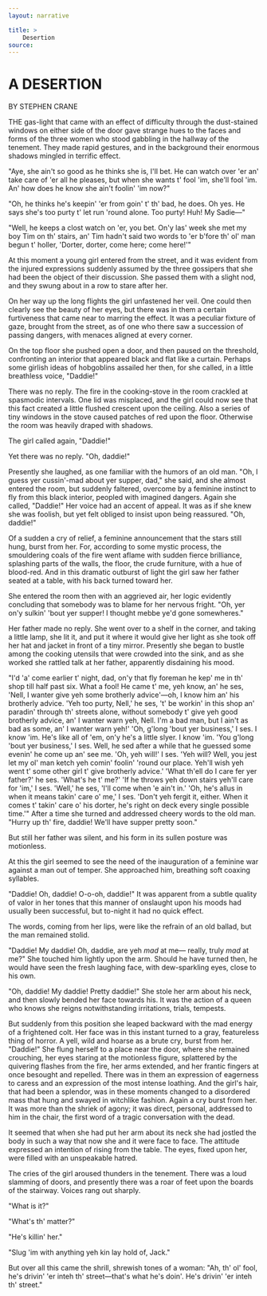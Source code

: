 ```yaml
---
layout: narrative

title: >
    Desertion
source: 
---
```


         	 
# A DESERTION
BY STEPHEN CRANE

  THE gas-light that came with an effect of difficulty through the dust-stained windows on either side of the door gave strange hues to the faces and forms of the three women who stood gabbling in the hallway of the tenement.  They made rapid gestures, and in the background their enormous shadows mingled in terrific effect. 

"Aye, she ain't so good as he thinks she is, I'll bet.  He can watch over 'er an' take care of 'er all he pleases, but when she wants t' fool 'im, she'll fool 'im.  An' how does he know she ain't foolin' 'im now?" 

"Oh, he thinks he's keepin' 'er from goin' t' th' bad, he does.  Oh yes.  He says she's too purty t' let run 'round alone. Too purty!  Huh!  My Sadie—" 

"Well, he keeps a clost watch on 'er, you bet.  On'y las' week she met my boy Tim on th' stairs, an' Tim hadn't said two words to 'er b'fore th' ol' man begun t' holler, 'Dorter, dorter, come here; come here!'" 

At this moment a young girl entered from the street, and it was evident from the injured expressions suddenly assumed by the three gossipers that she had been the object of their discussion. She passed them with a slight nod, and they swung about in a row to stare after her. 

On her way up the long flights the girl unfastened her veil. One could then clearly see the beauty of her eyes, but there was in them a certain furtiveness that came near to marring the effect. It was a peculiar fixture of gaze, brought from the street, as of one who there saw a succession of passing dangers, with menaces aligned at every corner. 

On the top floor she pushed open a door, and then paused on the threshold, confronting an interior that appeared black and flat like a curtain.  Perhaps some girlish ideas of hobgoblins assailed her then, for she called, in a little breathless voice, "Daddie!" 

There was no reply.  The fire in the cooking-stove in the room crackled at spasmodic intervals.  One lid was misplaced, and the girl could now see that this fact created a little flushed crescent upon the ceiling.  Also a series of tiny windows in the stove caused patches of red upon the floor.  Otherwise the room was heavily draped with shadows. 

The girl called again, "Daddie!" 

Yet there was no reply.  "Oh, daddie!" 

Presently she laughed, as one familiar with the humors of an old man.  "Oh, I guess yer cussin'-mad about yer supper, dad," she said, and she almost entered the room, but suddenly faltered, overcome by a feminine instinct to fly from this black interior, peopled with imagined dangers.  Again she called, "Daddie!"  Her voice had an accent of appeal.  It was as if she knew she was foolish, but yet felt obliged to insist upon being reassured.  "Oh, daddie!" 

Of a sudden a cry of relief, a feminine announcement that the stars still hung, burst from her.  For, according to some mystic process, the smouldering coals of the fire went aflame with sudden fierce brilliance, splashing parts of the walls, the floor, the crude furniture, with a hue of blood-red.  And in this dramatic outburst of light the girl saw her father seated at a table, with his back turned toward her. 

She entered the room then with an aggrieved air, her logic evidently concluding that somebody was to blame for her nervous fright.  "Oh, yer on'y sulkin' 'bout yer supper!  I thought mebbe ye'd gone somewheres." 

Her father made no reply.  She went over to a shelf in the corner, and taking a little lamp, she lit it, and put it where it would give her light as she took off her hat and jacket in front of a tiny mirror.  Presently she began to bustle   among the cooking utensils that were crowded into the sink, and as she worked she rattled talk at her father, apparently disdaining his mood. 

"I'd 'a' come earlier t' night, dad, on'y that fly foreman he kep' me in th' shop till half past six.  What a fool!  He came t' me, yeh know, an' he ses, 'Nell, I wanter give yeh some brotherly advice'—oh, I know him an' his brotherly advice.  'Yeh too purty, Nell,' he ses, 't' be workin' in this shop an' paradin' through th' streets alone, without somebody t' give yeh good brotherly advice, an' I wanter warn yeh, Nell.  I'm a bad man, but I ain't as bad as some, an' I wanter warn yeh!'  'Oh, g'long 'bout yer business,' I ses.  I know 'im.  He's like all of 'em, on'y he's a little slyer. I know 'im.  'You g'long 'bout yer business,' I ses.  Well, he sed after a while that he guessed some evenin' he come up an' see me. 'Oh, yeh will!' I ses.  'Yeh will?  Well, you jest let my ol' man ketch yeh comin' foolin' 'round our place.  Yeh'll wish yeh went t' some other girl t' give brotherly advice.'  'What th'ell do I care fer yer father?' he ses.  'What's he t' me?'  'If he throws yeh down stairs yeh'll care for 'im,' I ses.  'Well,' he ses, 'I'll come when 'e ain't in.'  'Oh, he's allus in when it means takin' care o' me,' I ses.  'Don't yeh fergit it, either.  When it comes t' takin' care o' his dorter, he's right on deck every single possible time.'"  After a time she turned and addressed cheery words to the old man.  "Hurry up th' fire, daddie!  We'll have supper pretty soon." 

But still her father was silent, and his form in its sullen posture was motionless. 

At this the girl seemed to see the need of the inauguration of a feminine war against a man out of temper.  She approached him, breathing soft coaxing syllables. 

"Daddie!  Oh, daddie!  O-o-oh, daddie!"  It was apparent from a subtle quality of valor in her tones that this manner of onslaught upon his moods had usually been successful, but to-night it had no quick effect. 

The words, coming from her lips, were like the refrain of an old ballad, but the man remained stolid. 

"Daddie!  My daddie!  Oh, daddie, are yeh *mad* at me— really, truly *mad* at me?"  She touched him lightly upon the arm.  Should he have turned then, he would have seen the fresh laughing face, with dew-sparkling eyes, close to his own. 

"Oh, daddie!  My daddie!  Pretty daddie!"  She stole her arm about his neck, and then slowly bended her face towards his.  It was the action of a queen who knows she reigns notwithstanding irritations, trials, tempests. 

But suddenly from this position she leaped backward with the mad energy of a frightened colt.  Her face was in this instant turned to a gray, featureless thing of horror.  A yell, wild and hoarse as a brute cry, burst from her.  "Daddie!"  She flung herself to a place near the door, where she remained crouching, her eyes staring at the motionless figure, splattered by the quivering flashes from the fire, her arms extended, and her frantic fingers at once besought and repelled.  There was in them an expression of eagerness to caress and an expression of the most intense loathing. And the girl's hair, that had been a splendor, was in these moments changed to a disordered mass that hung and swayed in witchlike fashion.  Again a cry burst from her.  It was more than the shriek of agony; it was direct, personal, addressed to him in the chair, the first word of a tragic conversation with the dead. 

It seemed that when she had put her arm about its neck she had jostled the body in such a way that now she and it were face to face.  The attitude expressed an intention of rising from the table.  The eyes, fixed upon her, were filled with an unspeakable hatred. 

The cries of the girl aroused thunders in the tenement.  There was a loud slamming of doors, and presently there was a roar of feet upon the boards of the stairway.  Voices rang out sharply. 

"What is it?" 

"What's th' matter?" 

"He's killin' her." 

"Slug 'im with anything yeh kin lay hold of, Jack." 

But over all this came the shrill, shrewish tones of a woman: "Ah, th' ol' fool, he's drivin' 'er inteh th' street—that's what he's doin'.  He's drivin' 'er inteh th' street." 

     